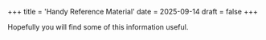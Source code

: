 +++
title = 'Handy Reference Material'
date = 2025-09-14
draft = false
+++

Hopefully you will find some of this information useful.
